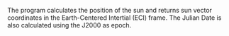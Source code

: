 The program calculates the position of the sun and returns sun vector coordinates in the Earth-Centered Intertial (ECI) frame. The Julian Date is also calculated using the J2000 as epoch.

